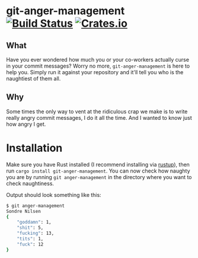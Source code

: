 # git-anger-management [![Build Status](https://travis-ci.com/sondr3/git-anger-management.svg?token=jVZ9BLfdPx6kBm4z8gXS&branch=master)](https://travis-ci.com/sondr3/git-anger-management) [![Crates.io](https://img.shields.io/crates/v/git-anger-management.svg)](https://crates.io/crates/git-anger-management)

## What

Have you ever wondered how much you or your co-workers actually curse in your
commit messages? Worry no more, `git-anger-management` is here to help you.
Simply run it against your repository and it'll tell you who is the naughtiest
of them all.

## Why

Some times the only way to vent at the ridiculous crap we make is to write
really angry commit messages, I do it all the time. And I wanted to know just
how angry I get.

# Installation

Make sure you have Rust installed (I recommend installing via
[rustup](https://rustup.rs/)), then run `cargo install git-anger-management`.
You can now check how naughty you are by running `git anger-management` in the
directory where you want to check naughtiness.

Output should look something like this:

```sh
$ git anger-management
Sondre Nilsen
{
    "goddamn": 1,
    "shit": 5,
    "fucking": 13,
    "tits": 1,
    "fuck": 12
}
```

